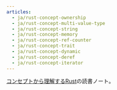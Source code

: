 ```yaml
---
articles:
  - ja/rust-concept-ownership
  - ja/rust-concept-multi-value-type
  - ja/rust-concept-string
  - ja/rust-concept-memory
  - ja/rust-concept-ref-counter
  - ja/rust-concept-trait
  - ja/rust-concept-dynamic
  - ja/rust-concept-deref
  - ja/rust-concept-iterator
---
```


[コンセプトから理解するRust](https://gihyo.jp/book/2022/978-4-297-12562-2)の読書ノート。

